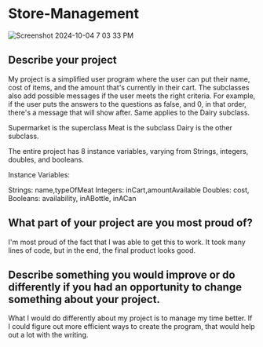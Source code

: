 # Store-Management

![Screenshot 2024-10-04 7 03 33 PM](https://github.com/user-attachments/assets/224776f2-e6db-4761-a212-b4d8e3c6d486)

## Describe your project

My project is a simplified user program where the user can put their name, cost of items, and the amount that's currently in their cart. The subclasses also add possible messages if the user meets the right criteria. For example, if the user puts the answers to the questions as false, and 0, in that order, there's a message that will show after. Same applies to the Dairy subclass. 

Supermarket is the superclass
Meat is the subclass
Dairy is the other subclass. 

The entire project has 8 instance variables, varying from Strings, integers, doubles, and booleans. 

Instance Variables:

Strings: name,typeOfMeat
Integers: inCart,amountAvailable
Doubles: cost, 
Booleans: availability, inABottle, inACan

## What part of your project are you most proud of?

I'm most proud of the fact that I was able to get this to work. It took many lines of code, but in the end, the final product looks good. 

## Describe something you would improve or do differently if you had an opportunity to change something about your project.

What I would do differently about my project is to manage my time better. If I could figure out more efficient ways to create the program, that would help out a lot with the writing. 
